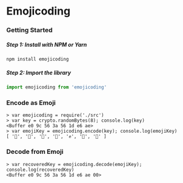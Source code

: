 # Emojicoding

### Getting Started

##### Step 1: Install with NPM or Yarn

```
npm install emojicoding
```

##### Step 2: Import the library

```js
import emojicoding from 'emojicoding'
```

### Encode as Emoji

```
> var emojicoding = require('./src')
> var key = crypto.randomBytes(8); console.log(key)
<Buffer e0 9c 56 3a 56 1d e6 ae>
> var emojiKey = emojicoding.encode(key); console.log(emojiKey)
[ '🔨', '🌵', '🦖', '🍮', '✊', '🍷', '🧰' ]
```

### Decode from Emoji

```
> var recoveredKey = emojicoding.decode(emojiKey); console.log(recoveredKey)
<Buffer e0 9c 56 3a 56 1d e6 ae 00>
```